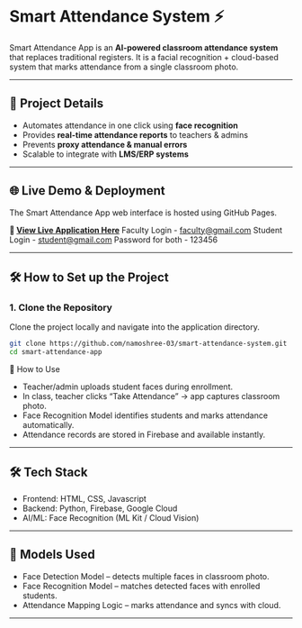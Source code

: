 # Smart Attendance System ⚡

Smart Attendance App is an **AI-powered classroom attendance system** that replaces traditional registers. It is a facial recognition + cloud-based system that marks attendance from a single classroom photo.

---

## 📂 Project Details 

- Automates attendance in one click using **face recognition**
- Provides **real-time attendance reports** to teachers & admins
- Prevents **proxy attendance & manual errors**
- Scalable to integrate with **LMS/ERP systems**

---

## 🌐 Live Demo & Deployment

The Smart Attendance App web interface is hosted using GitHub Pages.

**🔗 [View Live Application Here](https://namoshree-03.github.io/smart-attendance-system/)**
Faculty Login - faculty@gmail.com
Student Login - student@gmail.com 
Password for both - 123456

---

## 🛠️ How to Set up the Project

### 1. Clone the Repository

Clone the project locally and navigate into the application directory.

```bash
git clone https://github.com/namoshree-03/smart-attendance-system.git
cd smart-attendance-app
```

🚀 How to Use

- Teacher/admin uploads student faces during enrollment.
- In class, teacher clicks “Take Attendance” → app captures classroom photo.
- Face Recognition Model identifies students and marks attendance automatically.
- Attendance records are stored in Firebase and available instantly.

---

## 🛠 Tech Stack

- Frontend: HTML, CSS, Javascript
- Backend: Python, Firebase, Google Cloud
- AI/ML: Face Recognition (ML Kit / Cloud Vision)

---

## 🤖 Models Used

- Face Detection Model – detects multiple faces in classroom photo.
- Face Recognition Model – matches detected faces with enrolled students.
- Attendance Mapping Logic – marks attendance and syncs with cloud.

---





